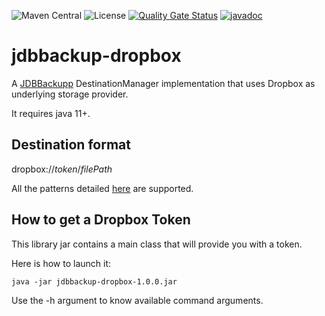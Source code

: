 ![Maven Central](https://img.shields.io/maven-central/v/com.fathzer/jdbbackupp-dropbox)
![License](https://img.shields.io/badge/license-Apache%202.0-brightgreen.svg)
[![Quality Gate Status](https://sonarcloud.io/api/project_badges/measure?project=jdbbackup_jdbbackupp-dropbox&metric=alert_status)](https://sonarcloud.io/summary/new_code?id=jdbbackupp_jdbbackupp-dropbox)
[![javadoc](https://javadoc.io/badge2/com.fathzer/jdbbackupp-dropbox/javadoc.svg)](https://javadoc.io/doc/com.fathzer/jdbbackupp-dropbox)

# jdbbackup-dropbox
A [JDBBackupp](https://github.com/jdbbackup/jdbbackup-core) DestinationManager implementation that uses Dropbox as underlying storage provider.

It requires java 11+.

## Destination format
dropbox://*token*/*filePath*

All the patterns detailed [here](https://github.com/jdbbackup/jdbbackup-core) are supported.

## How to get a Dropbox Token
This library jar contains a main class that will provide you with a token.

Here is how to launch it:  
```
java -jar jdbbackup-dropbox-1.0.0.jar
```

Use the -h argument to know available command arguments.